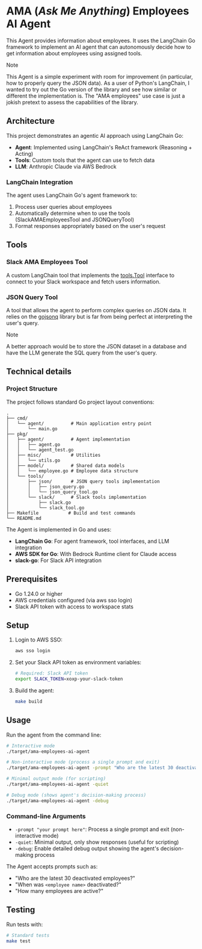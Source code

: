 # AMA (*Ask Me Anything*) Employees AI Agent

This Agent provides information about employees. It uses the LangChain Go framework to implement an AI agent that can autonomously decide how to get information about employees using assigned tools.

> [!NOTE]
>
> This Agent is a simple experiment with room for improvement (in particular, how to properly query the JSON data). As a user of Python's LangChain, I wanted to try out the Go version of the library and see how similar or different the implementation is. The "AMA employees" use case is just a jokish pretext to assess the capabilities of the library.

## Architecture

This project demonstrates an agentic AI approach using LangChain Go:

- **Agent**: Implemented using LangChain's ReAct framework (Reasoning + Acting)
- **Tools**: Custom tools that the agent can use to fetch data
- **LLM**: Anthropic Claude via AWS Bedrock

### LangChain Integration

The agent uses LangChain Go's agent framework to:

1. Process user queries about employees
2. Automatically determine when to use the tools (SlackAMAEmployeesTool and JSONQueryTool)
3. Format responses appropriately based on the user's request

## Tools

### Slack AMA Employees Tool

A custom LangChain tool that implements the [tools.Tool](https://github.com/tmc/langchaingo/blob/v0.1.13/tools/tool.go) interface to connect to your Slack workspace and fetch users information.

### JSON Query Tool

A tool that allows the agent to perform complex queries on JSON data. It relies on the [gojsonq](https://github.com/thedevsaddam/gojsonq/v2) library but is far from being perfect at interpreting the user's query.

> [!NOTE]
>
> A better approach would be to store the JSON dataset in a database and have the LLM generate the SQL query from the user's query.

## Technical details

### Project Structure

The project follows standard Go project layout conventions:

```text
.
├── cmd/
│   └── agent/          # Main application entry point
│       └── main.go
├── pkg/
│   ├── agent/          # Agent implementation
│   │   ├── agent.go
│   │   └── agent_test.go
│   ├── misc/           # Utilities
│   │   └── utils.go
│   ├── model/          # Shared data models
│   │   └── employee.go # Employee data structure
│   └── tools/
│       ├── json/       # JSON query tools implementation
│       │   ├── json_query.go
│       │   └── json_query_tool.go
│       └── slack/      # Slack tools implementation
│           ├── slack.go
│           └── slack_tool.go
├── Makefile           # Build and test commands
└── README.md
```

The Agent is implemented in Go and uses:

- **LangChain Go**: For agent framework, tool interfaces, and LLM integration
- **AWS SDK for Go**: With Bedrock Runtime client for Claude access
- **slack-go**: For Slack API integration

## Prerequisites

- Go 1.24.0 or higher
- AWS credentials configured (via aws sso login)
- Slack API token with access to workspace stats

## Setup

1. Login to AWS SSO:

   ```bash
   aws sso login
   ```

2. Set your Slack API token as environment variables:

   ```bash
   # Required: Slack API token
   export SLACK_TOKEN=xoxp-your-slack-token
   ```

3. Build the agent:

   ```bash
   make build
   ```

## Usage

Run the agent from the command line:

```bash
# Interactive mode
./target/ama-employees-ai-agent

# Non-interactive mode (process a single prompt and exit)
./target/ama-employees-ai-agent -prompt "Who are the latest 30 deactivated employees?"

# Minimal output mode (for scripting)
./target/ama-employees-ai-agent -quiet

# Debug mode (shows agent's decision-making process)
./target/ama-employees-ai-agent -debug
```

### Command-line Arguments

- `-prompt "your prompt here"`: Process a single prompt and exit (non-interactive mode)
- `-quiet`: Minimal output, only show responses (useful for scripting)
- `-debug`: Enable detailed debug output showing the agent's decision-making process

The Agent accepts prompts such as:

- "Who are the latest 30 deactivated employees?"
- "When was `<employee name>` deactivated?"
- "How many employees are active?"

## Testing

Run tests with:

```bash
# Standard tests
make test
```
